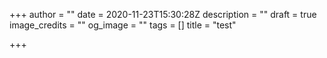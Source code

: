 +++
author = ""
date = 2020-11-23T15:30:28Z
description = ""
draft = true
image_credits = ""
og_image = ""
tags = []
title = "test"

+++
